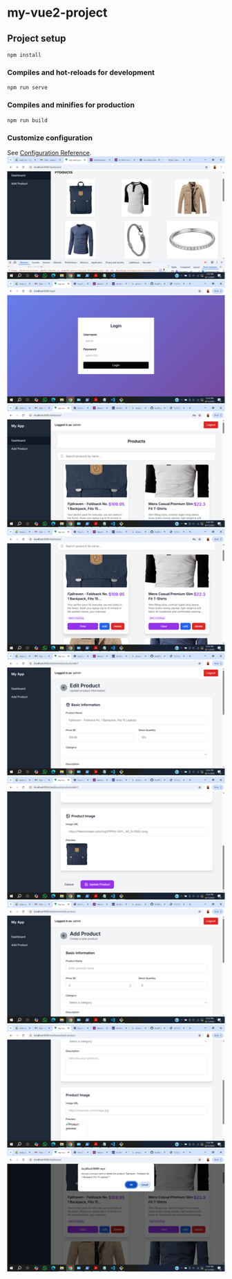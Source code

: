 # my-vue2-project

## Project setup
```
npm install
```

### Compiles and hot-reloads for development
```
npm run serve
```

### Compiles and minifies for production
```
npm run build
```

### Customize configuration
See [Configuration Reference](https://cli.vuejs.org/config/).
![Screenshot 1](images/Screenshot%20(1).png)
![Screenshot 2](images/Screenshot%20(2).png)
![Screenshot 3](images/Screenshot%20(3).png)
![Screenshot 4](images/Screenshot%20(4).png)
![Screenshot 5](images/Screenshot%20(5).png)
![Screenshot 6](images/Screenshot%20(6).png)
![Screenshot 7](images/Screenshot%20(7).png)
![Screenshot 8](images/Screenshot%20(8).png)
![Screenshot 9](images/Screenshot%20(9).png)
